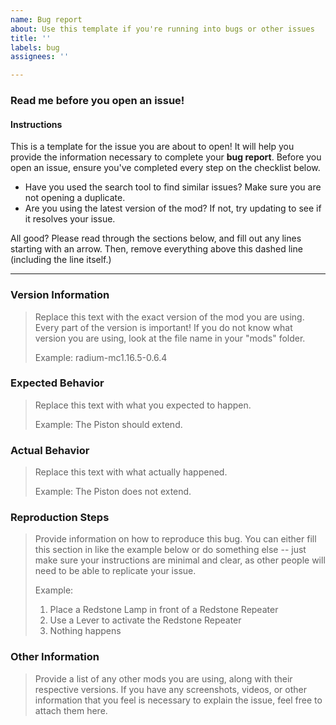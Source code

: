 ```yaml
---
name: Bug report
about: Use this template if you're running into bugs or other issues
title: ''
labels: bug
assignees: ''

---
```


### Read me before you open an issue! ###

#### Instructions

This is a template for the issue you are about to open! It will help you provide the information necessary
to complete your **bug report**. Before you open an issue, ensure you've completed every step on the checklist below.

- Have you used the search tool to find similar issues? Make sure you are not opening a duplicate.
- Are you using the latest version of the mod? If not, try updating to see if it resolves your issue.

All good? Please read through the sections below, and fill out any lines starting with an arrow. Then, remove
everything above this dashed line (including the line itself.)

------------------------

### Version Information

> Replace this text with the exact version of the mod you are using. Every part of the version is important! If you
> do not know what version you are using, look at the file name in your "mods" folder.
> 
> Example: radium-mc1.16.5-0.6.4

### Expected Behavior

> Replace this text with what you expected to happen.
>
> Example: The Piston should extend.

### Actual Behavior

> Replace this text with what actually happened.
>
> Example: The Piston does not extend.

### Reproduction Steps

> Provide information on how to reproduce this bug. You can either fill this section in like the example below
> or do something else -- just make sure your instructions are minimal and clear, as other people will need to be able
> to replicate your issue.
> 
> Example:
> 1. Place a Redstone Lamp in front of a Redstone Repeater
> 2. Use a Lever to activate the Redstone Repeater
> 3. Nothing happens

### Other Information

> Provide a list of any other mods you are using, along with their respective versions. If you have any screenshots,
> videos, or other information that you feel is necessary to explain the issue, feel free to attach them here.
